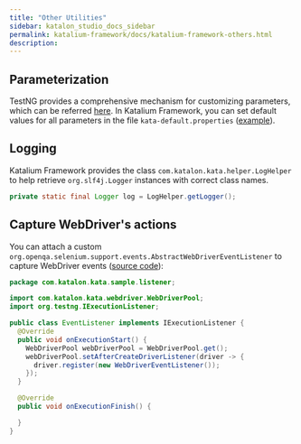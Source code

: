 ```yaml
---
title: "Other Utilities" 
sidebar: katalon_studio_docs_sidebar
permalink: katalium-framework/docs/katalium-framework-others.html 
description:
---
```


## Parameterization

TestNG provides a comprehensive mechanism for customizing parameters, which can be referred [here](https://testng.org/doc/documentation-main.html#parameters). In Katalium Framework, you can set default values for all parameters in the file `kata-default.properties` ([example](https://github.com/katalon-studio/katalium-sample/blob/master/src/test/resources/kata-default.properties)).

## Logging

Katalium Framework provides the class `com.katalon.kata.helper.LogHelper` to help retrieve `org.slf4j.Logger` instances with correct class names.

```java
private static final Logger log = LogHelper.getLogger();
```

## Capture WebDriver's actions

You can attach a custom `org.openqa.selenium.support.events.AbstractWebDriverEventListener` to capture WebDriver events ([source code](https://github.com/katalon-studio/katalium-sample/blob/master/src/test/java/com/katalon/kata/sample/listener/EventListener.java)):

```java
package com.katalon.kata.sample.listener;

import com.katalon.kata.webdriver.WebDriverPool;
import org.testng.IExecutionListener;

public class EventListener implements IExecutionListener {
  @Override
  public void onExecutionStart() {
    WebDriverPool webDriverPool = WebDriverPool.get();
    webDriverPool.setAfterCreateDriverListener(driver -> {
      driver.register(new WebDriverEventListener());
    });
  }

  @Override
  public void onExecutionFinish() {

  }
}
```